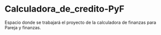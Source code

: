 # Calculadora_de_credito-PyF
Espacio donde se trabajará el proyecto de la calculadora de finanzas para Pareja y finanzas.
